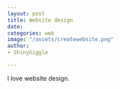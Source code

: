 ```yaml
---
layout: post
title: Website design
date: 
categories: web
image: "/assets/createwebsite.png"
author:
- ShinyGiggle

---
```

I love website design.